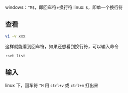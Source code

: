 windows：`^M$`，即回车符+换行符
linux: `$`，即单一个换行符

## 查看

```bash
vi -v xxx
```

这样就能看到回车符，如果还想看到换行符，可以输入命令

`:set list`

## 输入

linux 下，回车符 `^M` 用 `ctrl+v` 或 `ctrl+m` 打出来